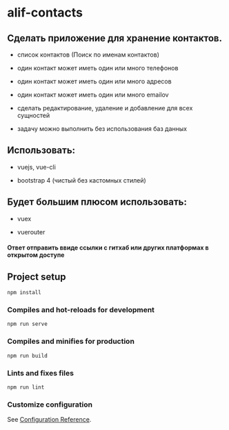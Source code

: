 # alif-contacts

## Сделать приложение для хранение контактов.

- список контактов (Поиск по именам контактов)

- один контакт может иметь один или много телефонов

- один контакт может иметь один или много адресов

- один контакт может иметь один или много emailov

* сделать редактирование, удаление и добавление для всех сущностей

* задачу можно выполнить без использования баз данных

## Использовать:

- vuejs, vue-cli

- bootstrap 4 (чистый без кастомных стилей)

## Будет большим плюсом использовать:

- vuex

- vuerouter

#### Ответ отправить ввиде ссылки с гитхаб или других платформах в открытом доступе

## Project setup

```
npm install
```

### Compiles and hot-reloads for development

```
npm run serve
```

### Compiles and minifies for production

```
npm run build
```

### Lints and fixes files

```
npm run lint
```

### Customize configuration

See [Configuration Reference](https://cli.vuejs.org/config/).
